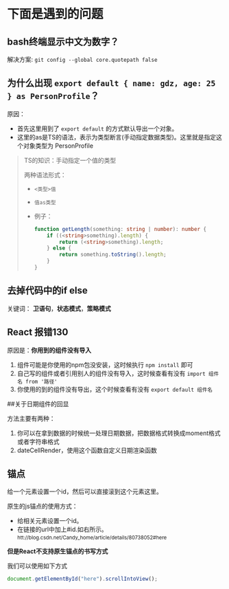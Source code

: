 # 下面是遇到的问题

## bash终端显示中文为数字？

解决方案: `git config --global core.quotepath false`



## 为什么出现 `export default { name: gdz, age: 25 } as PersonProfile`？ 

原因：
* 首先这里用到了 `export default` 的方式默认导出一个对象。
* 这里的as是TS的语法，表示为类型断言(手动指定数据类型)。这里就是指定这个对象类型为 PersonProfile
> TS的知识：手动指定一个值的类型
>
> 两种语法形式：
>
> * `<类型>值`
>
> * `值as类型`
>
> * 例子：
>
>   ```typescript
>   function getLength(something: string | number): number {
>       if ((<string>something).length) {
>           return (<string>something).length;
>       } else {
>           return something.toString().length;
>       }
>   }
>   ```



## 去掉代码中的if else

关键词： **卫语句**，**状态模式**，**策略模式**



## React 报错130

原因是：**你用到的组件没有导入**

1. 组件可能是你使用的npm包没安装，这时候执行 `npm install` 即可
2. 自己写的组件或者引用别人的组件没有导入，这时候查看有没有 `import 组件名 from '路径'` 
3. 你使用的到的组件没有导出，这个时候查看有没有 `export default 组件名 `



##关于日期组件的回显

方法主要有两种：

1. 你可以在拿到数据的时候统一处理日期数据，把数据格式转换成moment格式或者字符串格式
2. dateCellRender，使用这个函数自定义日期渲染函数



## 锚点

给一个元素设置一个id，然后可以直接滚到这个元素这里。

原生的js锚点的使用方式：

* 给相关元素设置一个id。<small><div id="here"></div></small>
* 在链接的url中加上#id.如右所示。<small>htt://blog.csdn.net/Candy_home/article/details/80738052#here</small>

**但是React不支持原生锚点的书写方式**

我们可以使用如下方式

```javascript
document.getElementById("here").scrollIntoView();
```


